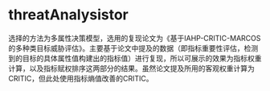 # threatAnalysistor
选择的方法为多属性决策模型，选用的复现论文为《基于IAHP-CRITIC-MARCOS的多种类目标威胁评估》。主要基于论文中提及的数据（即指标重要性评估，检测到的目标的具体属性值构建出的指标值）进行复现，所以可展示的效果为指标权重计算，以及指标赋权排序这两部分的结果。虽然论文提及所用的客观权重计算为CRITIC，但此处使用指标熵值改善的CRITIC。
